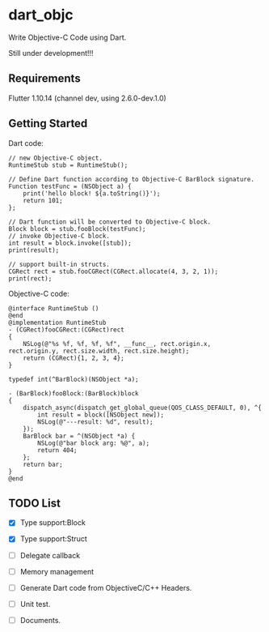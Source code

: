 # dart_objc

Write Objective-C Code using Dart.

Still under development!!! 

## Requirements

Flutter 1.10.14 (channel dev, using 2.6.0-dev.1.0)

## Getting Started

Dart code:

```
// new Objective-C object.
RuntimeStub stub = RuntimeStub();

// Define Dart function according to Objective-C BarBlock signature.
Function testFunc = (NSObject a) {
    print('hello block! ${a.toString()}');
    return 101;
};

// Dart function will be converted to Objective-C block.
Block block = stub.fooBlock(testFunc);
// invoke Objective-C block.
int result = block.invoke([stub]);
print(result); 

// support built-in structs.
CGRect rect = stub.fooCGRect(CGRect.allocate(4, 3, 2, 1));
print(rect);

```

Objective-C code:

```
@interface RuntimeStub ()
@end
@implementation RuntimeStub
- (CGRect)fooCGRect:(CGRect)rect
{
    NSLog(@"%s %f, %f, %f, %f", __func__, rect.origin.x, rect.origin.y, rect.size.width, rect.size.height);
    return (CGRect){1, 2, 3, 4};
}

typedef int(^BarBlock)(NSObject *a);

- (BarBlock)fooBlock:(BarBlock)block
{
    dispatch_async(dispatch_get_global_queue(QOS_CLASS_DEFAULT, 0), ^{
        int result = block([NSObject new]);
        NSLog(@"---result: %d", result);
    });
    BarBlock bar = ^(NSObject *a) {
        NSLog(@"bar block arg: %@", a);
        return 404;
    };
    return bar;
}
@end
```

## TODO List

- [x] Type support:Block
- [x] Type support:Struct
- [ ] Delegate callback
- [ ] Memory management
- [ ] Generate Dart code from ObjectiveC/C++ Headers.
- [ ] Unit test.
- [ ] Documents.

